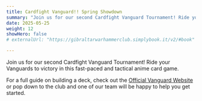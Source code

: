 ```yaml
---
title: Cardfight Vanguard!! Spring Showdown
summary: "Join us for our second Cardfight Vanguard Tournament! Ride your Vanguards to victory in this fast-paced and tactical anime card game."
date: 2025-05-25
weight: 12
showHero: false
# externalUrl: "https://gibraltarwarhammerclub.simplybook.it/v2/#book"

---
```


Join us for our second Cardfight Vanguard Tournament! Ride your Vanguards to victory in this fast-paced and tactical anime card game.

For a full guide on building a deck, check out the <a href="https://cardfight.fandom.com/wiki/User_blog:JeremyOrOmega/A_Beginner%27s_Guide_to_Deckbuilding">Official Vanguard Website</a> or pop down to the club and one of our team will be happy to help you get started.    